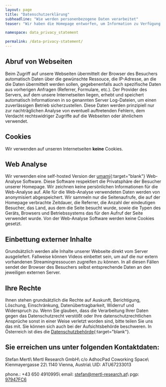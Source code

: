 ```yaml
---
layout: page
title: "Datenschutzerklärung"
subheadline: "Wie werden personenbezogene Daten verarbeitet"
teaser: "Wir haben die Homepage entworfen, um Information zu Verfügung zu stellen und nicht um sie zu sammeln. Wir halten die Verarbeitung persönlicher Daten auf einem Minimum und verarbeiten etwaige personenbezogene Daten ausschließlich auf Grundlage der gesetzlichen Bestimmungen (DSGVO, TKG 2003). In diesen Datenschutzinformationen informieren wir Sie warum und wie personenbezogene Daten auf dieser Internetseite verarbeitet werden."

namespace: data_privacy_statement

permalink: /data-privacy-statement/
---
```

##  Abruf von Webseiten
Beim Zugriff auf unsere Webseiten übermittelt der Browser des Besuchers automatisch Daten über die gewünschte Ressouce, die IP-Adresse, an die die Daten übermittelt werden sollen, gegebenenfalls auch spezifische Daten aus vorherigen Anfragen (Referrer, Formulare, etc.). Der Provider des Servers, auf dem unsere Internetseiten liegen, erhebt und speichert automatisch Informationen in so genannten Server Log-Dateien, um einen zuverlässigen Betrieb sicherzustellen. Diese Daten werden prinzipiell nur zur nachträglichen Analyse von eventuell auftretenden Fehlern, dem Verdacht rechtswidriger Zugriffe auf die Webseiten oder ähnlichem verwendet.

## Cookies
Wir verwenden auf unseren Internetseiten **keine** Cookies.

## Web Analyse
Wir verwenden eine self-hosted Version der [umami][5]{:target="blank"} Web-Analyse Software. Diese Software respektiert die Privatsphäre der Besucher unserer Homepage. Wir zeichnen keine persönlichen Informationen für die Web-Analyse auf. Alle für die Web-Analyse verwendeten Daten werden von anonymisiert abgespeichert. Wir sammeln nur die Seitenaufrufe, die auf der Homepage verbrachte Zeitdauer, die Referrer, die Anzahl der eindeutigen Besucher, das Land, aus dem die Seite besucht wurde, sowie die Typen des Geräts, Browsers und Betriebssystems das für den Aufruf der Seite verwendet wurde. Von der Web-Analyse Software werden keine Cookies gesetzt.


## Einbettung externer Inhalte
Grundsätzlich werden alle Inhalte unserer Webseite direkt vom Server ausgeliefert.
Fallweise können Videos einbettet sein, um auf die nur extern vorhandenen Streamingressoucen zugreifen zu können.
In all diesen Fällen sendet der Browser des Besuchers selbst entsprechende Daten an den jeweiligen externen Server.

## Ihre Rechte
Ihnen stehen grundsätzlich die Rechte auf Auskunft, Berichtigung, Löschung, Einschränkung, Datenübertragbarkeit, Widerruf und Widerspruch zu. Wenn Sie glauben, dass die Verarbeitung Ihrer Daten gegen das Datenschutzrecht verstößt oder Ihre datenschutzrechtlichen Ansprüche sonst in einer Weise verletzt worden sind, bitte teilen Sie uns das mit. Sie können sich auch bei der Aufsichtsbehörde beschweren. In Österreich ist dies die [Datenschutzbehörde][4]{:target="blank"}. 

## Sie erreichen uns unter folgenden Kontaktdaten:

Stefan Mertl\\
Mertl Research GmbH\\
c/o AdhocPad Coworking Space\\
Kienmayergasse 22\\
1140 Vienna, Austria\\
UID: ATU67233013

phone.: +43 650 4910995\\
email: stefan@mertl-research.at\\
pgp: [97947FC6][1]


[1]: /assets/pgp/97947FC6.asc
[2]: https://www.dokuwiki.org/faq:cookies
[4]: https://www.dsb.gv.at/
[5]: https://umami.is/
[6]: https://www.dokuwiki.org
